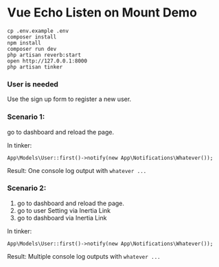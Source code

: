 # Vue Echo Listen on Mount Demo

```
cp .env.example .env
composer install
npm install
composer run dev
php artisan reverb:start
open http://127.0.0.1:8000
php artisan tinker
```

### User is needed
Use the sign up form to register a new user.


### Scenario 1:
go to dashboard and reload the page.

In tinker:
```
App\Models\User::first()->notify(new App\Notifications\Whatever());
```
 Result: One console log output with `whatever ...`


### Scenario 2:
1. go to dashboard and reload the page.
2. go to user Setting via Inertia Link
3. go to dashboard via Inertia Link


In tinker:
```
App\Models\User::first()->notify(new App\Notifications\Whatever());
```
Result: Multiple console log outputs with `whatever ...`
